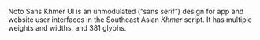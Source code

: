 Noto Sans Khmer UI is an unmodulated (“sans serif”) design for app and website user interfaces in the Southeast Asian _Khmer_ script. It has multiple weights and widths, and 381 glyphs.